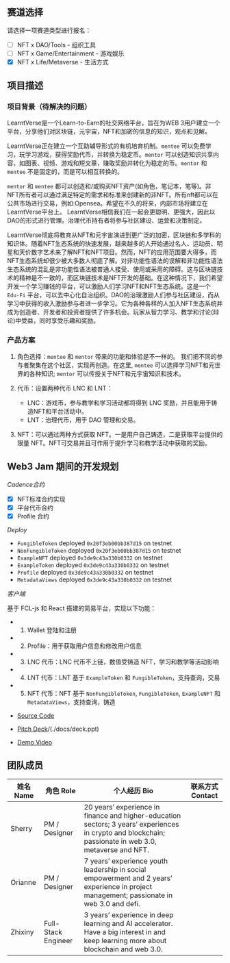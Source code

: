 # <LearntVerse>

## 赛道选择

请选择一项赛道类型进行报名：

- [ ] NFT x DAO/Tools - 组织工具
- [ ] NFT x Game/Entertainment - 游戏娱乐
- [x] NFT x Life/Metaverse - 生活方式

## 项目描述

### 项目背景（待解决的问题）

LearntVerse是一个Learn-to-Earn的社交网络平台，旨在为WEB 3用户建立一个平台，分享他们对区块链，元宇宙，NFT和加密的信息的知识，观点和见解。

LearntVerse正在建立一个互助辅导形式的有机培育机制。`mentee` 可以免费学习，玩学习游戏，获得奖励代币，并转换为稳定币。`mentor` 可以创造知识共享内容，如图表、视频、游戏和短文章，赚取奖励并转化为稳定的币。`mentor` 和 `mentee` 不是固定的，而是可以相互转换的。

`mentor` 和 `mentee` 都可以创造和/或购买NFT资产(如角色，笔记本，笔等)。非NFT所有者可以通过满足特定的需求和标准来创建新的非NFT。所有nft都可以在公共市场进行交易，例如:Opensea。希望在不久的将来，内部市场将建立在LearntVerse平台上。 LearntVerse相信我们在一起会更聪明、更强大，因此以DAO的形式进行管理。治理代币持有者将参与社区建设、运营和决策制定。

LearntVerse彻底将教育从NFT和元宇宙演进到更广泛的加密，区块链和多学科的知识体。随着NFT生态系统的快速发展，越来越多的人开始通过名人、运动员、明星和天价数字艺术来了解NFT和NFT项目。然而，NFT的应用范围要大得多，而NFT生态系统却很少被大多数人彻底了解。对非功能性语法的误解和非功能性语法生态系统的混乱是非功能性语法被普通人接受、使用或采用的障碍。这与区块链技术的精神是不一致的，而区块链技术是NFT开发的基础。在这种情况下，我们希望开发一个学习赚钱的平台，可以激励人们学习NFT和NFT生态系统。这是一个 `Edu-Fi` 平台，可以去中心化自治组织。DAO的治理激励人们参与社区建设，而从学习中获得的收入激励参与者进一步学习。它为各种各样的人加入NFT生态系统并成为创造者、开发者和投资者提供了许多机会。玩家从智力学习、教学和讨论(辩论)中受益，同时享受乐趣和奖励。

### 产品方案

1. 角色选择：`mentee` 和 `mentor` 带来的功能和体验是不一样的。 我们把不同的参与者聚集在这个社区，实现再创造。在这里, `mentee` 可以选择学习NFT和元世界的各种知识; `mentor` 可以传授关于NFT和元宇宙知识和技术。

2. 代币：设置两种代币 LNC 和 LNT：
   - LNC：游戏币，参与教学和学习活动都将得到 LNC 奖励，并且能用于铸造NFT和平台活动中。
   - LNT：治理代币，用于 DAO 管理和交易。

3. NFT：可以通过两种方式获取 NFT。一是用户自己铸造，二是获取平台提供的限量 NFT。NFT可交易并且可作用于提升学习和教学活动中获取的奖励。

## Web3 Jam 期间的开发规划

*Cadence合约*

- [x] NFT标准合约实现
- [x] 平台代币合约
- [x] Profile 合约

*Deploy*

- `FungibleToken` deployed `0x20f3eb00bb387d15` on testnet
- `NonFungibleToken` deployed `0x20f3eb00bb387d15` on testnet
- `ExampleNFT` deployed `0x3de9c43a330b0332` on testnet
- `ExampleToken` deployed `0x3de9c43a330b0332` on testnet
- `Profile` deployed `0x3de9c43a330b0332` on testnet
- `MetadataViews` deployed `0x3de9c43a330b0332` on testnet

*客户端*
 
基于 FCL-js 和 React 搭建的简易平台，实现以下功能：
- 1. Wallet 登陆和注册
- 2. Profile：用于获取用户信息和修改用户信息
- 3. LNC 代币：LNC 代币不上链，数值受铸造 NFT，学习和教学等活动影响
- 4. LNT 代币：LNT 基于 `ExampleToken` 和 `FungibleToken`，支持查询，交易
- 5. NFT 代币：NFT 基于 `NonFungibleToken`, `FungibleToken`, `ExampleNFT` 和 `MetadataViews`，支持查询，铸造

- [Source Code](./src/)
- [Pitch Deck](./docs/deck.pdf)/(./docs/deck.ppt)
- [Demo Video](./docs/demo.mov)

## 团队成员

| 姓名 Name | 角色 Role     | 个人经历 Bio | 联系方式 Contact     |
| ---- | ------------------- | --- | ----------------------- |
| Sherry | PM / Designer | 20 years’ experience in finance and higher-education sectors; 3 years’ experiences in crypto and blockchain; passionate in web 3.0, metaverse and NFT. |  |
| Orianne | PM / Designer | 7 years’ experience youth leadership in social empowerment and 2 years’ experience in project management; passionate in web 3.0 and defi. |  |
| Zhixiny | Full-Stack Engineer | 3 years’ experience in deep learning and AI accelerator. Have a big interest in and keep learning more about blockchain and web 3.0. |  |